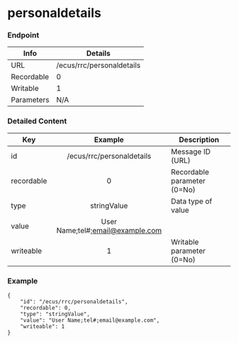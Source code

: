 # personaldetails



### Endpoint

| Info  | Details |
| ------------- | ------------- |
| URL   | /ecus/rrc/personaldetails   |
| Recordable   | 0   |
| Writable   | 1   |
| Parameters  | N/A  |

### Detailed Content

|  Key  | Example | Description |
| ------------- | :------: | ------------------------------ |
|  id | /ecus/rrc/personaldetails | Message ID (URL) |
|  recordable | 0 | Recordable parameter (0=No) |
|  type | stringValue | Data type of value |
|  value | User Name;tel#;email@example.com |  |
|  writeable | 1 | Writable parameter (0=No) |



### Example
```
{
    "id": "/ecus/rrc/personaldetails",
    "recordable": 0,
    "type": "stringValue",
    "value": "User Name;tel#;email@example.com",
    "writeable": 1
}
```
